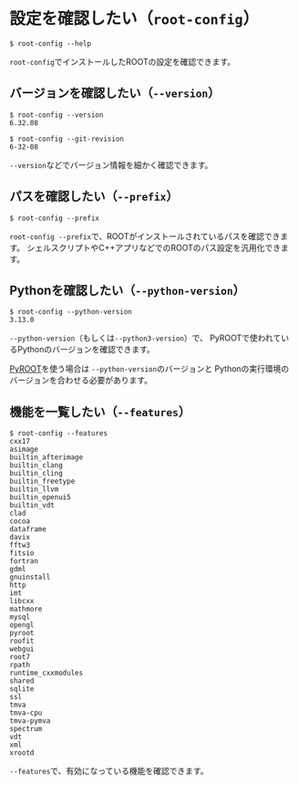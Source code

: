 # 設定を確認したい（`root-config`）

```console
$ root-config --help
```

`root-config`でインストールしたROOTの設定を確認できます。

## バージョンを確認したい（`--version`）

```console
$ root-config --version
6.32.08

$ root-config --git-revision
6-32-08
```

`--version`などでバージョン情報を細かく確認できます。

## パスを確認したい（`--prefix`）

```console
$ root-config --prefix
```

`root-config --prefix`で、ROOTがインストールされているパスを確認できます。
シェルスクリプトやC++アプリなどでのROOTのパス設定を汎用化できます。

## Pythonを確認したい（`--python-version`）

```console
$ root-config --python-version
3.13.0
```

`--python-version`（もしくは`--python3-version`）で、
PyROOTで使われているPythonのバージョンを確認できます。

[PyROOT](./root-pyroot.md)を使う場合は
`--python-version`のバージョンと
Pythonの実行環境のバージョンを合わせる必要があります。

## 機能を一覧したい（`--features`）

```console
$ root-config --features
cxx17
asimage
builtin_afterimage
builtin_clang
builtin_cling
builtin_freetype
builtin_llvm
builtin_openui5
builtin_vdt
clad
cocoa
dataframe
davix
fftw3
fitsio
fortran
gdml
gnuinstall
http
imt
libcxx
mathmore
mysql
opengl
pyroot
roofit
webgui
root7
rpath
runtime_cxxmodules
shared
sqlite
ssl
tmva
tmva-cpu
tmva-pymva
spectrum
vdt
xml
xrootd
```

`--features`で、有効になっている機能を確認できます。
